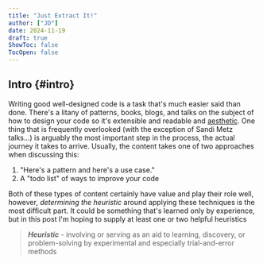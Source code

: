```yaml
---
title: "Just Extract It!"
author: ["JD"]
date: 2024-11-19
draft: true
ShowToc: false
TocOpen: false
---
```


## Intro {#intro}

Writing good well-designed code is a task that's much easier said than done. There's a litany of patterns, books, blogs, and talks on the subject of how to design your code so it's extensible and readable and [aesthetic](https://world.hey.com/dhh/beautiful-motivations-6fef7c73). One thing that is frequently overlooked (with the exception of Sandi Metz talks...) is arguably the most important step in the process, the actual journey it takes to arrive. Usually, the content takes one of two approaches when discussing this:

1.  "Here's a pattern and here's a use case."
2.  A "todo list" of ways to improve your code

Both of these types of content certainly have value and play their role well, however, _determining the heuristic_ around applying these techniques is the most difficult part. It could be something that's learned only by experience, but in this post I'm hoping to supply at least one or two helpful heuristics

> _**Heuristic**_ - involving or serving as an aid to learning, discovery, or problem-solving by experimental and especially trial-and-error methods
